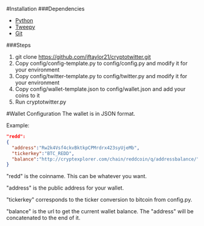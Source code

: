 #Installation
###Dependencies
* [Python](http://www.python.org/)
* [Tweepy](https://github.com/tweepy/tweepy)
* [Git](http://git-scm.com/)

###Steps
1. git clone https://github.com/jftaylor21/cryptotwitter.git
1. Copy config/config-template.py to config/config.py and modify it for your environment
1. Copy config/twitter-template.py to config/twitter.py and modify it for your environment
1. Copy config/wallet-template.json to config/wallet.json and add your coins to it
1. Run cryptotwitter.py

#Wallet Configuration
The wallet is in JSON format. 

Example:
````JSON
"redd":
{
  "address":"Rw2k4Vsf4ckvBktkpCPMrdrx423syUjeMb",
  "tickerkey":"BTC_REDD",
  "balance":"http://cryptexplorer.com/chain/reddcoin/q/addressbalance/"
}
````

"redd" is the coinname. This can be whatever you want.

"address" is the public address for your wallet.

"tickerkey" corresponds to the ticker conversion to bitcoin from config.py.

"balance" is the url to get the current wallet balance. The "address" will be concatenated to the end of it.